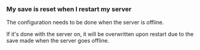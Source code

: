 ### My save is reset when I restart my server

The configuration needs to be done when the server is offline. 

If it's done with the server on, it will be overwritten upon restart due to the save made when the server goes offline.
